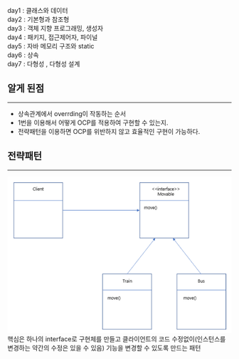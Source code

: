day1 : 클래스와 데이터<br>
day2 : 기본형과 참조형<br>
day3 : 객체 지향 프로그래밍, 생성자<br>
day4 : 패키지, 접근제어자, 파이널<br>
day5 : 자바 메모리 구조와 static<br>
day6 : 상속<br>
day7 : 다형성 , 다형성 설계<br>

## 알게 된점

<hr>
<ul>
    <li> 상속관계에서 overrding이 작동하는 순서</li>
    <li> 1번을 이용해서 어떻게 OCP를 적용하여 구현할 수 있는지.</li>
    <li> 전략패턴을 이용하면 OCP를 위반하지 않고 효율적인 구현이 가능하다.</li>
 </ul>

## 전략패턴
<hr>
<img src="./Strategy_Pattern.png"><br>
핵심은 하나의 interface로 구현체를 만들고 클라이언트의 코드 수정없이(인스턴스를 변경하는 약간의 수정은 있을 수 있음) 기능을 변경할 수 있도록 만드는 패턴
